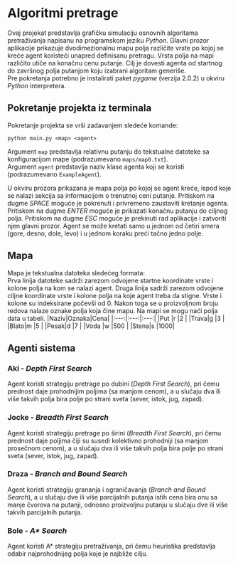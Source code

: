 # Algoritmi pretrage
Ovaj projekat predstavlja grafičku simulaciju osnovnih algoritama pretraživanja napisanu na
programskom jeziku _Python_. Glavni prozor aplikacije prikazuje dvodimezionalnu mapu
polja različite vrste po kojoj se kreće agent koristeći unapred definisanu pretragu.
Vrsta polja na mapi različito utiče na konačnu cenu putanje. Cilj je dovesti agenta od
startnog do završnog polja putanjom koju izabrani algoritam generiše.  
Pre pokretanja potrebno je instalirati paket _pygame_ (verzija 2.0.2) u okviru _Python_ interpretera.

## Pokretanje projekta iz terminala
Pokretanje projekta se vrši zadavanjem sledeće komande:
```
python main.py <map> <agent>
```
Argument `map` predstavlja relativnu putanju do tekstualne datoteke sa konfiguracijom mape (podrazumevano `maps/map0.txt`).  
Argument `agent` predstavlja naziv klase agenta koji se koristi (podrazumevano `ExampleAgent`).  
  
U okviru prozora prikazana je mapa polja po kojoj se agent kreće, ispod koje se nalazi sekcija sa informacijom o trenutnoj ceni putanje. Pritiskom na dugme _SPACE_ moguće je
pokrenuti i privremeno zaustaviti kretanje agenta. Pritiskom na dugme _ENTER_ moguće je prikazati konačnu putanju do ciljnog polja. Pritiskom na dugme _ESC_ moguće je prekinuti
rad aplikacije i zatvoriti njen glavni prozor. Agent se može kretati samo u
jednom od četiri smera (gore, desno, dole, levo) i u jednom koraku preći tačno jedno polje.  

## Mapa
Mapa je tekstualna datoteka sledećeg formata:  
Prva linija datoteke sadrži zarezom odvojene startne koordinate vrste i kolone polja na kom se nalazi agent.
Druga linija sadrži zarezom odvojene ciljne koordinate vrste i kolone polja na koje agent treba da stigne.
Vrste i kolone su indeksirane počevši od 0. Nakon toga se u proizvoljnom broju redova nalaze oznake polja koja čine mapu.
Na mapi se mogu naći polja data u tabeli.
|Naziv|Oznaka|Cena|
|:---:|:---:|:---:|
|Put  |r     |2   |
|Trava|g     |3   |
|Blato|m     |5   |
|Pesak|d     |7   |
|Voda |w     |500 |
|Stena|s     |1000|

## Agenti sistema
### Aki - _Depth First Search_
Agent koristi strategiju pretrage po dubini (_Depth First Search_), pri čemu prednost daje
prohodnijim poljima (sa manjom cenom), a u slučaju dva ili više takvih
polja bira polje po strani sveta (sever, istok, jug, zapad).

### Jocke - _Breadth First Search_
Agent koristi strategiju pretrage po širini (_Breadth First Search_), pri čemu prednost daje
poljima čiji su susedi kolektivno prohodniji (sa manjom prosečnom
cenom), a u slučaju dva ili više takvih polja bira polje po strani sveta
(sever, istok, jug, zapad).

### Draza - _Branch and Bound Search_
Agent koristi strategiju grananja i ograničavanja (_Branch and Bound Search_), a u slučaju dve
ili više parcijalnih putanja istih cena bira onu sa manje čvorova na
putanji, odnosno proizvoljnu putanju u slučaju dve ili više takvih
parcijalnih putanja.

### Bole - _A* Search_
Agent koristi A* strategiju pretraživanja, pri čemu heuristika predstavlja odabir najprohodnijeg polja koje je najbliže cilju.



